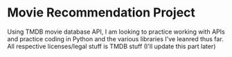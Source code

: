 # Movie Recommendation Project
Using TMDB movie database API, I am looking to practice working with APIs and practice coding in Python and the various libraries I've leanred thus far.  
All respective licenses/legal stuff is TMDB stuff (I'll update this part later)